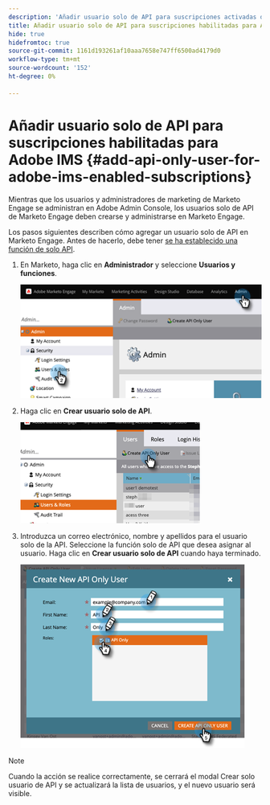 ```yaml
---
description: 'Añadir usuario solo de API para suscripciones activadas de IMS de Adobe: Marketo Docs: Documentación del producto'
title: Añadir usuario solo de API para suscripciones habilitadas para Adobe IMS
hide: true
hidefromtoc: true
source-git-commit: 1161d193261af10aaa7658e747ff6500ad4179d0
workflow-type: tm+mt
source-wordcount: '152'
ht-degree: 0%

---
```


# Añadir usuario solo de API para suscripciones habilitadas para Adobe IMS {#add-api-only-user-for-adobe-ims-enabled-subscriptions}

Mientras que los usuarios y administradores de marketing de Marketo Engage se administran en Adobe Admin Console, los usuarios solo de API de Marketo Engage deben crearse y administrarse en Marketo Engage.

Los pasos siguientes describen cómo agregar un usuario solo de API en Marketo Engage. Antes de hacerlo, debe tener [se ha establecido una función de solo API](/help/marketo/product-docs/administration/users-and-roles/create-an-api-only-user-role.md).

1. En Marketo, haga clic en **Administrador** y seleccione **Usuarios y funciones**.

   ![](assets/add-api-only-user-for-adobe-ims-1.png)

1. Haga clic en **Crear usuario solo de API**.

   ![](assets/add-api-only-user-for-adobe-ims-2.png)

1. Introduzca un correo electrónico, nombre y apellidos para el usuario solo de la API.  Seleccione la función solo de API que desea asignar al usuario. Haga clic en **Crear usuario solo de API** cuando haya terminado.

   ![](assets/add-api-only-user-for-adobe-ims-3.png)

>[!NOTE]
>
>Cuando la acción se realice correctamente, se cerrará el modal Crear solo usuario de API y se actualizará la lista de usuarios, y el nuevo usuario será visible.
